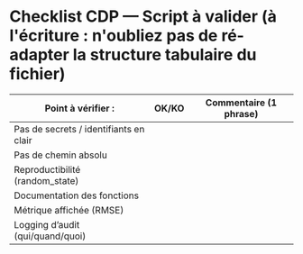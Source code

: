 # Checklist CDP — Script à valider (à l'écriture : n'oubliez pas de ré-adapter la structure tabulaire du fichier)

| Point à vérifier :                        | OK/KO | Commentaire (1 phrase) |
|-------------------------------------------|:-----:|------------------------|
| Pas de secrets / identifiants en clair    |       |                        |
| Pas de chemin absolu                      |       |                        |
| Reproductibilité (random_state)           |       |                        |
| Documentation des fonctions               |       |                        |
| Métrique affichée (RMSE)                  |       |                        |
| Logging d’audit (qui/quand/quoi)          |       |                        |
